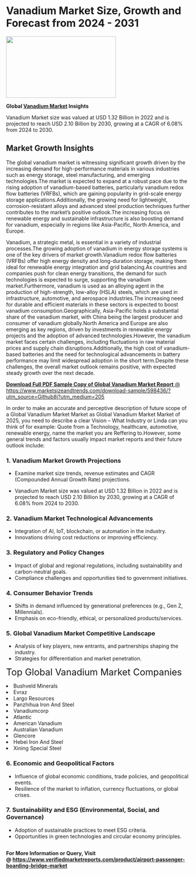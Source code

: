 <H1>Vanadium Market Size, Growth and Forecast from 2024 - 2031</H1><img class="aligncenter size-medium wp-image-584254" src="https://thirdeyenews.in/wp-content/uploads/2024/09/Global-Market-Research-300x168.jpeg" alt="" width="300" height="168" /><p><strong>Global&nbsp;<a href="https://www.marketsizeandtrends.com/download-sample/598436/?utm_source=Github8j?utm_medium=205">Vanadium Market</a> Insights</strong></p><p>Vanadium Market size was valued at USD 1.32 Billion in 2022 and is projected to reach USD 2.10 Billion by 2030, growing at a CAGR of 6.08% from 2024 to 2030.</p><p><h2>Market Growth Insights</h2> <p>The global vanadium market is witnessing significant growth driven by the increasing demand for high-performance materials in various industries such as energy storage, steel manufacturing, and emerging technologies.The market is expected to expand at a robust pace due to the rising adoption of vanadium-based batteries, particularly vanadium redox flow batteries (VRFBs), which are gaining popularity in grid-scale energy storage applications.Additionally, the growing need for lightweight, corrosion-resistant alloys and advanced steel production techniques further contributes to the market’s positive outlook.The increasing focus on renewable energy and sustainable infrastructure is also boosting demand for vanadium, especially in regions like Asia-Pacific, North America, and Europe.</p> <p><a href="#download-sample"></a></p> <p>Vanadium, a strategic metal, is essential in a variety of industrial processes.The growing adoption of vanadium in energy storage systems is one of the key drivers of market growth.Vanadium redox flow batteries (VRFBs) offer high energy density and long-duration storage, making them ideal for renewable energy integration and grid balancing.As countries and companies push for clean energy transitions, the demand for such technologies is expected to surge, supporting the vanadium market.Furthermore, vanadium is used as an alloying agent in the production of high-strength, low-alloy (HSLA) steels, which are used in infrastructure, automotive, and aerospace industries.The increasing need for durable and efficient materials in these sectors is expected to boost vanadium consumption.Geographically, Asia-Pacific holds a substantial share of the vanadium market, with China being the largest producer and consumer of vanadium globally.North America and Europe are also emerging as key regions, driven by investments in renewable energy projects and the adoption of advanced technologies.However, the vanadium market faces certain challenges, including fluctuations in raw material prices and supply chain disruptions.Additionally, the high cost of vanadium-based batteries and the need for technological advancements in battery performance may limit widespread adoption in the short term.Despite these challenges, the overall market outlook remains positive, with expected steady growth over the next decade.</p> <p><a href="#get-more"></p><p><span class=""><strong>Download Full PDF Sample Copy of Global Vanadium Market Report</strong> @ <a href="https://www.marketsizeandtrends.com/download-sample/598436/?utm_source=Github8j?utm_medium=205" target="_blank">https://www.marketsizeandtrends.com/download-sample/598436/?utm_source=Github8j?utm_medium=205</a></span></p><p>In order to make an accurate and perceptive description of future scope of a Global&nbsp;Vanadium Market Market as Global&nbsp;Vanadium Market Market of 2025, you need to describe a clear Vision &ndash; What Industry or Linda can you think of for example: Quote from a Technology, healthcare, automotive, renewable energy, name the market you are Reffering to.However, some general trends and factors usually impact market reports and their future outlook include:</p><h3>1.&nbsp;<strong>Vanadium Market Growth Projections</strong></h3><ul><li>Examine market size trends, revenue estimates and CAGR (Compounded Annual Growth Rate) projections.</li><li><p>Vanadium Market size was valued at USD 1.32 Billion in 2022 and is projected to reach USD 2.10 Billion by 2030, growing at a CAGR of 6.08% from 2024 to 2030.</p></li></ul><h3>2.&nbsp;<strong>Vanadium Market Technological Advancements</strong></h3><ul><li>Integration of AI, IoT, blockchain, or automation in the industry.</li><li>Innovations driving cost reductions or improving efficiency.</li></ul><h3>3.&nbsp;<strong>Regulatory and Policy Changes</strong></h3><ul><li>Impact of global and regional regulations, including sustainability and carbon-neutral goals.</li><li>Compliance challenges and opportunities tied to government initiatives.</li></ul><h3>4.&nbsp;<strong>Consumer Behavior Trends</strong></h3><ul><li>Shifts in demand influenced by generational preferences (e.g., Gen Z, Millennials).</li><li>Emphasis on eco-friendly, ethical, or personalized products/services.</li></ul><h3>5.&nbsp;<strong>Global Vanadium Market Competitive Landscape</strong></h3><ul><li>Analysis of key players, new entrants, and partnerships shaping the industry.</li><li>Strategies for differentiation and market penetration.</li></ul><p data-pm-slice="1 1 []"><span style="color: inherit; font-family: inherit; font-size: 25px;">Top Global Vanadium Market Companies</span></p><div class="" data-test-id=""><p><li>Bushveld Minerals</li><li> Evraz</li><li> Largo Resources</li><li> Panzhihua Iron And Steel</li><li> Vanadiumcorp</li><li> Atlantic</li><li> American Vanadium</li><li> Australian Vanadium</li><li> Glencore</li><li> Hebei Iron And Steel</li><li> Xining Special Steel</li></p></div><h3>6.&nbsp;<strong>Economic and Geopolitical Factors</strong></h3><ul><li>Influence of global economic conditions, trade policies, and geopolitical events.</li><li>Resilience of the market to inflation, currency fluctuations, or global crises.</li></ul><h3>7.&nbsp;<strong>Sustainability and ESG (Environmental, Social, and Governance)</strong></h3><ul><li>Adoption of sustainable practices to meet ESG criteria.</li><li>Opportunities in green technologies and circular economy principles.</li></ul><h2><strong style="font-size: 14px;">For More Information or Query, Visit @&nbsp;</strong><a style="background-color: #ffffff; font-size: 14px;" href="https://www.marketsizeandtrends.com/report/vanadium-market/" target="_blank">https://www.verifiedmarketreports.com/product/airport-passenger-boarding-bridge-market</a></h2>